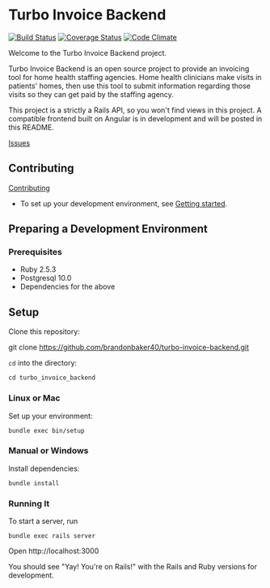 # Turbo Invoice Backend

[![Build Status](https://travis-ci.org/brandonbaker40/turbo_invoice_backend.svg?branch=master)](https://travis-ci.org/brandonbaker40/turbo_invoice_backend)
[![Coverage Status](https://coveralls.io/repos/github/brandonbaker40/turbo_invoice_backend/badge.svg?branch=master)](https://coveralls.io/github/brandonbaker40/turbo_invoice_backend?branch=master)
[![Code Climate](https://api.codeclimate.com/v1/badges/99dc64e18f197549a093/maintainability)](https://codeclimate.com/github/brandonbaker40/turbo_invoice_backend/maintainability)

Welcome to the Turbo Invoice Backend project.

Turbo Invoice Backend is an open source project to provide an invoicing tool for home health staffing agencies. Home health clinicians make visits in patients' homes, then use this tool to submit information regarding those visits so they can get paid by the staffing agency.

This project is a strictly a Rails API, so you won't find views in this project. A compatible frontend built on Angular is in development and will be posted in this README.    

[Issues](https://github.com/brandonbaker40/turbo_invoice_backend/issues)

## Contributing

[Contributing](CONTRIBUTING.md)

* To set up your development environment, see [Getting started](https://github.com/brandonbaker40/turbo_invoice_backend/wiki/Contributor-Guide).

## Preparing a Development Environment

### Prerequisites

* Ruby 2.5.3
* Postgresql 10.0
* Dependencies for the above

## Setup

Clone this repository:

git clone https://github.com/brandonbaker40/turbo-invoice-backend.git

`cd` into the directory:

    cd turbo_invoice_backend

### Linux or Mac

Set up your environment:

    bundle exec bin/setup

### Manual or Windows

Install dependencies:

    bundle install

### Running It

To start a server, run

    bundle exec rails server

Open http://localhost:3000

You should see "Yay! You're on Rails!" with the Rails and Ruby versions for development.

